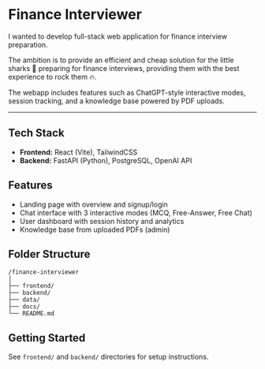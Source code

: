 # Finance Interviewer

I wanted to develop full-stack web application for finance interview preparation. 

The ambition is to provide an efficient and cheap solution for the little sharks 🦈 preparing for finance interviews, providing them with the best experience to rock them 🔥.

The webapp includes features such as ChatGPT-style interactive modes, session tracking, and a knowledge base powered by PDF uploads.

---

## Tech Stack
- **Frontend:** React (Vite), TailwindCSS
- **Backend:** FastAPI (Python), PostgreSQL, OpenAI API

## Features
- Landing page with overview and signup/login
- Chat interface with 3 interactive modes (MCQ, Free-Answer, Free Chat)
- User dashboard with session history and analytics
- Knowledge base from uploaded PDFs (admin)

## Folder Structure
```
/finance-interviewer
│
├── frontend/
├── backend/
├── data/
├── docs/
└── README.md
```

## Getting Started
See `frontend/` and `backend/` directories for setup instructions.
